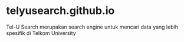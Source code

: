 # telyusearch.github.io
Tel-U Search merupakan search engine untuk mencari data yang lebih spesifik di Telkom University

